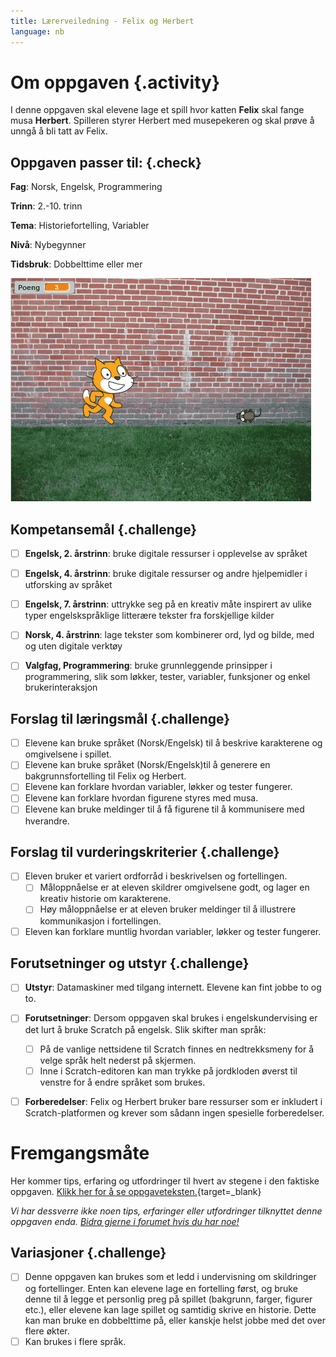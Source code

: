 ```yaml
---
title: Lærerveiledning - Felix og Herbert
language: nb
---
```


# Om oppgaven {.activity}
I denne oppgaven skal elevene lage et spill hvor katten __Felix__ skal fange musa __Herbert__. Spilleren styrer Herbert med musepekeren og skal prøve å unngå å bli tatt av Felix.


## Oppgaven passer til: {.check}
 __Fag__: Norsk, Engelsk, Programmering

__Trinn__: 2.-10. trinn

__Tema__: Historiefortelling, Variabler

__Nivå__: Nybegynner

__Tidsbruk__: Dobbelttime eller mer

![](felix_og_herbert.png)

## Kompetansemål {.challenge}

- [ ] __Engelsk, 2. årstrinn__: bruke digitale ressurser i opplevelse av språket

- [ ] __Engelsk, 4. årstrinn__: bruke digitale ressurser og andre hjelpemidler i utforsking av språket

- [ ] __Engelsk, 7. årstrinn__: uttrykke seg på en kreativ måte inspirert av ulike typer engelskspråklige litterære tekster fra forskjellige kilder

- [ ] __Norsk, 4. årstrinn__: lage tekster som kombinerer ord, lyd og bilde, med og uten digitale verktøy

- [ ] __Valgfag, Programmering__: bruke grunnleggende prinsipper i programmering, slik som løkker, tester, variabler, funksjoner og enkel brukerinteraksjon

## Forslag til læringsmål {.challenge}

- [ ] Elevene kan bruke språket (Norsk/Engelsk) til å beskrive karakterene og omgivelsene i spillet.
- [ ] Elevene kan bruke språket (Norsk/Engelsk)til å generere en bakgrunnsfortelling til Felix og Herbert.
- [ ] Elevene kan forklare hvordan variabler, løkker og tester fungerer.
- [ ] Elevene kan forklare hvordan figurene styres med musa.
- [ ] Elevene kan bruke meldinger til å få figurene til å kommunisere med hverandre.

## Forslag til vurderingskriterier {.challenge}

- [ ] Eleven bruker et variert ordforråd i beskrivelsen og fortellingen.
  - [ ] Måloppnåelse er at eleven skildrer omgivelsene godt, og lager en kreativ historie om karakterene.
  - [ ] Høy måloppnåelse er at eleven bruker meldinger til å illustrere kommunikasjon i fortellingen.
- [ ] Eleven kan forklare muntlig hvordan variabler, løkker og tester fungerer.

## Forutsetninger og utstyr {.challenge}

- [ ] __Utstyr__: Datamaskiner med tilgang internett. Elevene kan fint jobbe to og to.

- [ ] __Forutsetninger__: Dersom oppgaven skal brukes i engelskundervising er det lurt å bruke Scratch på engelsk. Slik skifter man språk:
  - [ ] På de vanlige nettsidene til Scratch finnes en nedtrekksmeny for
    å velge språk helt nederst på skjermen.
  - [ ] Inne i Scratch-editoren kan man trykke på jordkloden øverst til
    venstre for å endre språket som brukes.

- [ ] __Forberedelser__: Felix og Herbert bruker bare ressurser som er inkludert i Scratch-platformen og krever som sådann ingen spesielle forberedelser.


# Fremgangsmåte
Her kommer tips, erfaring og utfordringer til hvert av stegene i den faktiske oppgaven. [Klikk her for å se oppgaveteksten.](../felix_og_herbert/felix_og_herbert.html){target=_blank}

_Vi har dessverre ikke noen tips, erfaringer eller utfordringer tilknyttet denne oppgaven enda. [Bidra gjerne i forumet hvis du har noe!](https://forum.kidsakoder.no/c/oppgaver)_

## Variasjoner {.challenge}
- [ ] Denne oppgaven kan brukes som et ledd i undervisning om skildringer og fortellinger. Enten kan elevene lage en fortelling først, og bruke denne til å legge et personlig preg på spillet (bakgrunn, farger, figurer etc.), eller elevene kan lage spillet og samtidig skrive en historie. Dette kan man bruke en dobbelttime på, eller kanskje helst jobbe med det over flere økter.
- [ ] Kan brukes i flere språk.
